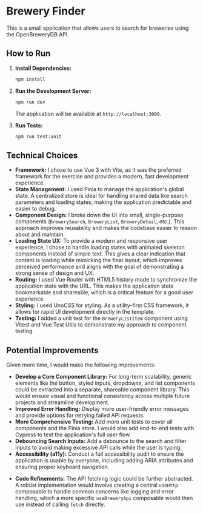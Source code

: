 # Brewery Finder

This is a small application that allows users to search for breweries using the OpenBreweryDB API.

## How to Run

1.  **Install Dependencies:**

    ```bash
    npm install
    ```

2.  **Run the Development Server:**

    ```bash
    npm run dev
    ```

    The application will be available at `http://localhost:3000`.

3.  **Run Tests:**
    ```bash
    npm run test:unit
    ```

## Technical Choices

*   **Framework:** I chose to use Vue 3 with Vite, as it was the preferred framework for the exercise and provides a modern, fast development experience.
*   **State Management:** I used Pinia to manage the application's global state. A centralized store is ideal for handling shared data like search parameters and loading states, making the application predictable and easier to debug.
*   **Component Design:** I broke down the UI into small, single-purpose components (`BrewerySearch`, `BreweryList`, `BreweryDetail`, etc.). This approach improves reusability and makes the codebase easier to reason about and maintain.
*   **Loading State UX:** To provide a modern and responsive user experience, I chose to handle loading states with animated skeleton components instead of simple text. This gives a clear indication that content is loading while mimicking the final layout, which improves perceived performance and aligns with the goal of demonstrating a strong sense of design and UX.
*   **Routing:** I used Vue Router with HTML5 history mode to synchronize the application state with the URL. This makes the application state bookmarkable and shareable, which is a critical feature for a good user experience.
*   **Styling:** I used UnoCSS for styling. As a utility-first CSS framework, it allows for rapid UI development directly in the template.
*   **Testing:** I added a unit test for the `BreweryListItem` component using Vitest and Vue Test Utils to demonstrate my approach to component testing.


## Potential Improvements

Given more time, I would make the following improvements:

- **Develop a Core Component Library:** For long-term scalability, generic elements like the button, styled inputs, dropdowns, and list components could be extracted into a separate, shareable component library. This would ensure visual and functional consistency across multiple future projects and streamline development.
- **Improved Error Handling:** Display more user-friendly error messages and provide options for retrying failed API requests.
- **More Comprehensive Testing:** Add more unit tests to cover all components and the Pinia store. I would also add end-to-end tests with Cypress to test the application's full user flow.
- **Debouncing Search Inputs:** Add a debounce to the search and filter inputs to avoid making excessive API calls while the user is typing.
- **Accessibility (a11y):** Conduct a full accessibility audit to ensure the application is usable by everyone, including adding ARIA attributes and ensuring proper keyboard navigation.
*   **Code Refinements:** The API fetching logic could be further abstracted. A robust implementation would involve creating a central `useHttp` composable to handle common concerns like logging and error handling, which a more specific `useBreweryApi` composable would then use instead of calling `fetch` directly.

